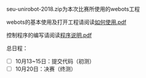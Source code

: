 seu-unirobot-2018.zip为本次比赛所使用的webots工程

webots的基本使用及打开工程请阅读[如何使用.pdf](https://github.com/Sciroccogti/JadyKidsize/blob/master/Official%20Info/%E5%A6%82%E4%BD%95%E4%BD%BF%E7%94%A8.pdf)

控制程序的编写请阅读[程序说明.pdf](https://github.com/Sciroccogti/JadyKidsize/blob/master/Official%20Info/%E7%A8%8B%E5%BA%8F%E8%AF%B4%E6%98%8E.pdf)

总日程：
- [ ]  10月13~15日：提交代码（初测）
- [ ]  10月20日：决赛（终测）
